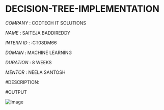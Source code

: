 # DECISION-TREE-IMPLEMENTATION

*COMPANY* : CODTECH  IT SOLUTIONS

*NAME* : SAITEJA BADDIREDDY

*INTERN ID* : :CT08DM66

*DOMAIN* : MACHINE LEARNING

*DURATION* : 8 WEEKS

*MENTOR* : NEELA SANTOSH

#DESCRIPTION:



#OUTPUT

![Image](https://github.com/user-attachments/assets/3590b62c-6c16-4d93-9c32-028e3db31961)
